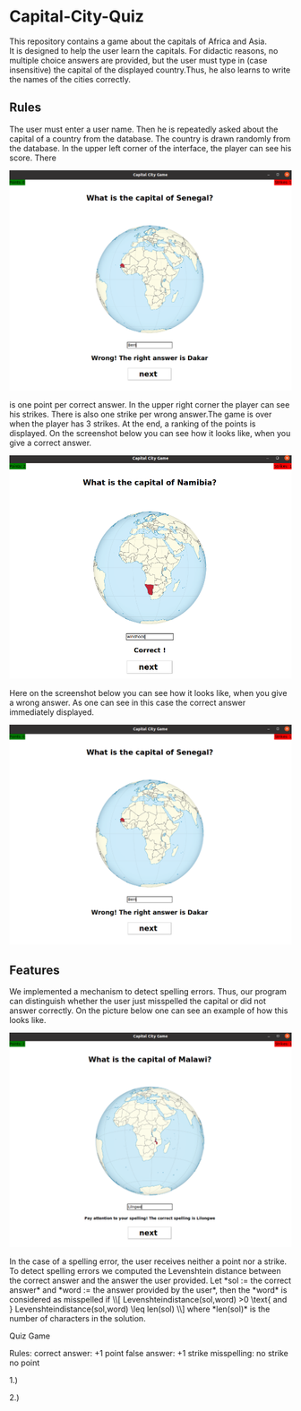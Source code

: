 # Capital-City-Quiz
This repository contains a game about the capitals of Africa and Asia.  
It is designed to help the user learn the capitals. For didactic reasons, no multiple choice answers are provided, but the user must type in (case insensitive) the capital of the displayed country.Thus, he also learns to write the names of the cities correctly.

## Rules
The user must enter a user name. Then he is repeatedly asked about the capital of a country from the database. The country is drawn randomly from the database. In the upper left corner of the interface, the player  can see his score. There<p align="center">
  <img src="Pictures/wrong2.png" width="600">
</p> is one point per correct answer. In the upper right corner the player can see his strikes. There is also one strike per wrong answer.The game is over when the player has 3 strikes. At the end, a ranking of the points is displayed.  
On the screenshot below you can see how it looks like, when you give a correct answer.
<p align="center">
  <img src="Pictures/correct.png" width="600">
</p>
Here on the screenshot below you can see how it looks like, when you give a wrong answer. As one can see in this case the correct answer immediately displayed.
<p align="center">
  <img src="Pictures/wrong2.png" width="600">
</p>

## Features
We implemented a mechanism to detect spelling errors. Thus, our program can distinguish whether the user just misspelled the capital or did not answer correctly. On the picture below one can see an example of how this looks like.
<p align="center">
  <img src="Pictures/spelling.png" width="600">
</p>
In the case of a spelling error, the user receives neither a point nor a strike.  
To detect spelling errors we computed the Levenshtein distance between the correct answer and the answer the user provided.  
Let *sol := the correct answer* and *word := the answer provided by the user*, then the *word* is considered as misspelled if
\\[ Levenshteindistance(sol,word) >0 \text{ and } Levenshteindistance(sol,word) \leq len(sol)   \\]
where *len(sol)* is the number of characters in the solution.




Quiz Game


Rules: 
correct answer: +1 point
false answer: +1 strike 
misspelling: no strike no point 

1.) 

2.)
